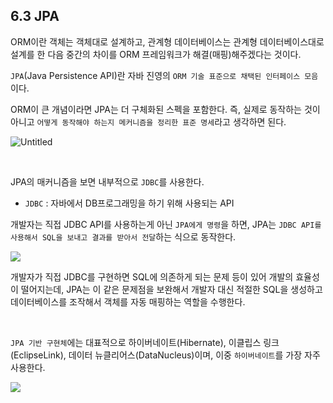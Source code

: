 ## 6.3 JPA

ORM이란 객체는 객체대로 설계하고, 관계형 데이터베이스는 관계형 데이터베이스대로 설계를 한 다음 중간의 차이를 ORM 프레임워크가 해결(매핑)해주겠다는 것이다.

`JPA`(Java Persistence API)란 자바 진영의 `ORM 기술 표준으로 채택된 인터페이스 모음`이다.

ORM이 큰 개념이라면 JPA는 더 구체화된 스펙을 포함한다. 즉, 실제로 동작하는 것이 아니고 `어떻게 동작해야 하는지 메커니즘을 정리한 표준 명세`라고 생각하면 된다.

![Untitled](https://velog.velcdn.com/images/wltn9169/post/1fccf7c4-2a69-4733-a4df-888bea705587/image.png)

<br>

JPA의 매커니즘을 보면 내부적으로 `JDBC`를 사용한다.

- `JDBC` : 자바에서 DB프로그래밍을 하기 위해 사용되는 API

개발자는 직접 JDBC API를 사용하는게 아닌 `JPA에게 명령`을 하면, JPA는 `JDBC API를 사용해서 SQL을 보내고 결과를 받아서 전달`하는 식으로 동작한다.

![](https://velog.velcdn.com/images/dnrwhddk1/post/2c5b8034-dafa-4aea-8ea3-75adb187420d/image.png)

개발자가 직접 JDBC를 구현하면 SQL에 의존하게 되는 문제 등이 있어 개발의 효율성이 떨어지는데, JPA는 이 같은 문제점을 보완해서 개발자 대신 적절한 SQL을 생성하고 데이터베이스를 조작해서 객체를 자동 매핑하는 역할을 수행한다.

<br>

`JPA 기반 구현체`에는 대표적으로 하이버네이트(Hibernate), 이클립스 링크(EclipseLink), 데이터 뉴클리어스(DataNucleus)이며, 이중 `하이버네이트`를 가장 자주 사용한다.

![](https://velog.velcdn.com/images/dnrwhddk1/post/6ad06574-fbbf-4c5b-9a91-7952489a5089/image.png)